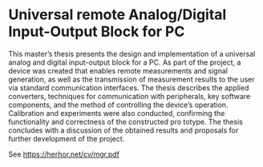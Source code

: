 # Universal remote Analog/Digital Input-Output Block for PC

This master’s thesis presents the design and implementation of a universal analog and digital input-output block for a PC. As part of the project, a device was created that enables remote measurements and signal generation, as well as the transmission of measurement results to the user via standard communication interfaces. The thesis describes the applied converters, techniques for communication with peripherals, key software components, and the method of controlling the device’s operation. Calibration and experiments were also conducted, confirming the functionality and correctness of the constructed pro totype. The thesis concludes with a discussion of the obtained results and proposals for further development of the project.

See https://herhor.net/cv/mgr.pdf

